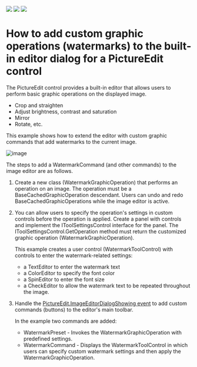 <!-- default badges list -->
![](https://img.shields.io/endpoint?url=https://codecentral.devexpress.com/api/v1/VersionRange/191803279/19.1.4%2B)
[![](https://img.shields.io/badge/Open_in_DevExpress_Support_Center-FF7200?style=flat-square&logo=DevExpress&logoColor=white)](https://supportcenter.devexpress.com/ticket/details/T828675)
[![](https://img.shields.io/badge/📖_How_to_use_DevExpress_Examples-e9f6fc?style=flat-square)](https://docs.devexpress.com/GeneralInformation/403183)
<!-- default badges end -->
# How to add custom graphic operations (watermarks) to the built-in editor dialog for a PictureEdit control

The PictureEdit control provides a built-in editor that allows users to perform basic graphic operations on the displayed image.
  - Crop and straighten
  - Adjust brightness, contrast and saturation
  - Mirror
  - Rotate, etc.

This example shows how to extend the editor with custom graphic commands that add watermarks to the current image.

![image](pictureedit-editor-watermark.png)

The steps to add a WatermarkCommand (and other commands) to the image editor are as follows.

1. Create a new class (WatermarkGraphicOperation) that performs an operation on an image. 
The operation must be a BaseCachedGraphicOperation descendant. Users can undo and redo BaseCachedGraphicOperations while the image editor is active.

2. You can allow users to specify the operation's settings in custom controls before the operation is applied. 
Create a panel with controls and implement the IToolSettingsControl interface for the panel. The IToolSettingsControl.GetOperation method must return the customized graphic operation (WatermarkGraphicOperation).

   This example creates a user control (WatermarkToolControl) with controls to enter the watermark-related settings:
   - a TextEditor to enter the watermark text
   - a ColorEditor to specify the font color
   - a SpinEditor to enter the font size
   - a CheckEditor to allow the watermark text to be repeated throughout the image.

3. Handle the <a href="https://docs.devexpress.com/WindowsForms/DevExpress.XtraEditors.Repository.RepositoryItemPictureEdit.ImageEditorDialogShowing">PictureEdit.ImageEditorDialogShowing event</a> to add custom commands (buttons) to the editor's main toolbar.

   In the example two commands are added:
   - WatermarkPreset - Invokes the WatermarkGraphicOperation with predefined settings.
   - WatermarkCommand - Displays the WatermarkToolControl in which users can specify custom watermark settings and then apply the WatermarkGraphicOperation.

